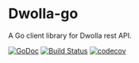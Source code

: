 # Dwolla-go

A Go client library for Dwolla rest API.

[![GoDoc](https://godoc.org/github.com/ahmedaabouzied/dwolla-go?status.svg)](https://godoc.org/github.com/ahmedaabouzied/dwolla-go)
[![Build Status](https://travis-ci.com/ahmedaabouzied/go-dwolla.svg?branch=master)](https://travis-ci.com/ahmedaabouzied/go-dwolla)
[![codecov](https://codecov.io/gh/ahmedaabouzied/go-dwolla/branch/master/graph/badge.svg)](https://codecov.io/gh/ahmedaabouzied/go-dwolla)
